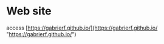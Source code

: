 # Web site
access [https://gabrierf.github.io/](https://gabrierf.github.io/ "https://gabrierf.github.io/")

